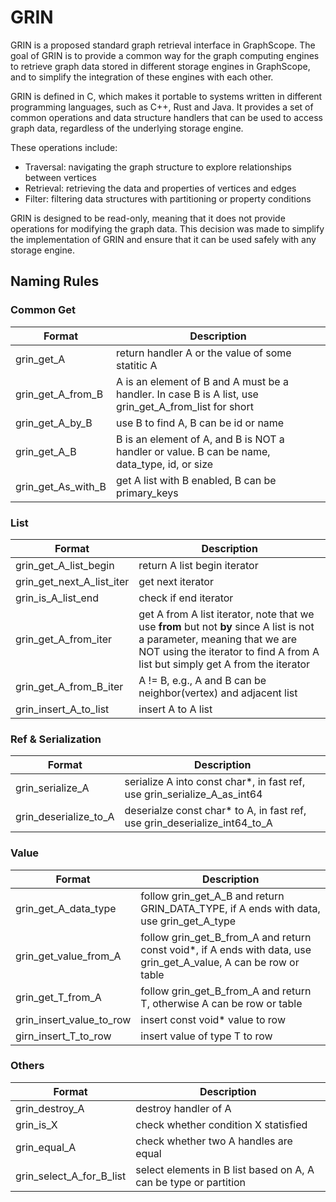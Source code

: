 # GRIN
GRIN is a proposed standard graph retrieval interface in GraphScope. The goal of GRIN is to provide a common way for the graph computing engines to retrieve graph data stored in different storage engines in GraphScope, and to simplify the integration of these engines with each other.

GRIN is defined in C, which makes it portable to systems written in different programming languages, such as C++, Rust and Java. It provides a set of common operations and data structure handlers that can be used to access graph data, regardless of the underlying storage engine. 

These operations include:
* Traversal: navigating the graph structure to explore relationships between vertices
* Retrieval: retrieving the data and properties of vertices and edges
* Filter: filtering data structures with partitioning or property conditions

GRIN is designed to be read-only, meaning that it does not provide operations for modifying the graph data. This decision was made to simplify the implementation of GRIN and ensure that it can be used safely with any storage engine.

## Naming Rules

### Common Get
| Format | Description |
| ------ | ----------- |
| grin_get_A | return handler A or the value of some statitic A |
| grin_get_A_from_B | A is an element of B and A must be a handler. In case B is A list, use grin_get_A_from_list for short |
| grin_get_A_by_B | use B to find A, B can be id or name |
| grin_get_A_B | B is an element of A, and B is NOT a handler or value. B can be name, data_type, id, or size |
| grin_get_As_with_B | get A list with B enabled, B can be primary_keys |

### List
| Format | Description |
| ------ | ----------- |
| grin_get_A_list_begin | return A list begin iterator |
| grin_get_next_A_list_iter | get next iterator |
| grin_is_A_list_end | check if end iterator |
| grin_get_A_from_iter | get A from A list iterator, note that we use **from** but not **by** since A list is not a parameter, meaning that we are NOT using the iterator to find A from A list but simply get A from the iterator |
| grin_get_A_from_B_iter | A != B, e.g., A and B can be neighbor(vertex) and adjacent list |
| grin_insert_A_to_list | insert A to A list |

### Ref & Serialization
| Format | Description |
| ------ | ----------- |
| grin_serialize_A | serialize A into const char*, in fast ref, use grin_serialize_A_as_int64 |
| grin_deserialize_to_A | deserialze const char* to A, in fast ref, use grin_deserialize_int64_to_A |

### Value
| Format | Description |
| ------ | ----------- |
| grin_get_A_data_type | follow grin_get_A_B and return GRIN_DATA_TYPE, if A ends with data, use grin_get_A_type |
| grin_get_value_from_A | follow grin_get_B_from_A and return const void*, if A ends with data, use grin_get_A_value, A can be row or table |
| grin_get_T_from_A | follow grin_get_B_from_A and return T, otherwise A can be row or table |
| grin_insert_value_to_row | insert const void* value to row |
| girn_insert_T_to_row | insert value of type T to row |

### Others
| Format | Description |
| ------ | ----------- |
| grin_destroy_A | destroy handler of A |
| grin_is_X | check whether condition X statisfied |
| grin_equal_A | check whether two A handles are equal |
| grin_select_A_for_B_list | select elements in B list based on A, A can be type or partition |







